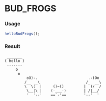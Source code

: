 
BUD_FROGS
===

### Usage

```js
helloBudFrogs();
```

### Result

```
 _______
( hello )
 -------
     o
      o
          oO)-.                       .-(Oo
         /__  _\                     /_  __\
         \  \(  |     ()~()         |  )/  /
          \__|\ |    (-___-)        | /|__/
          '  '--'    ==`-'==        '--'  '
```
    